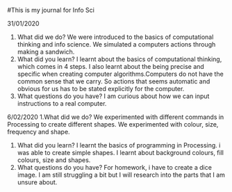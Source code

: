#This is my journal for Info Sci


31/01/2020
1. What did we do? We were introduced to the basics of computational thinking and info science. We simulated a computers actions through making a sandwich. 
1. What did you learn? I learnt about the basics of computational thinking, which comes in 4 steps. I also learnt about the being precise and specific when creating computer algorithms.Computers do not have the common sense that we carry. So actions that seems automatic and obvious for us has to be stated explicitly for the computer.
1. What questions do you have? I am curious about how we can input instructions to a real computer.


6/02/2020
1.What did we do? We experimented with different commands in Processing to create different shapes. We experimented with colour, size, frequency and shape.
1. What did you learn? I learnt the basics of programming in Processing. i was able to create simple shapes. I learnt about background colours, fill colours, size and shapes.
1. What questions do you have? For homework, i have to create a dice image. I am still struggling a bit but I will research into the parts that I am unsure about.

